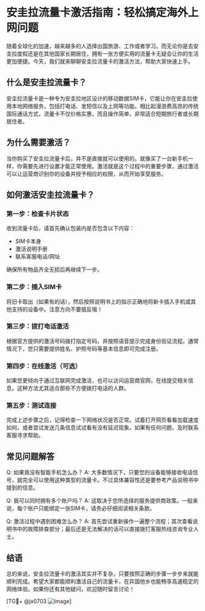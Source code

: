 # 安圭拉流量卡激活指南：轻松搞定海外上网问题

随着全球化的加速，越来越多的人选择出国旅游、工作或者学习。而无论你是去安圭拉度假还是在其他国家长期居住，拥有一张方便实用的流量卡无疑会让你的生活更加便捷。今天，我们就来聊聊安圭拉流量卡的激活方法，帮助大家快速上手。

## 什么是安圭拉流量卡？

安圭拉流量卡是一种专为安圭拉地区设计的移动数据SIM卡，它能让你在安圭拉使用本地网络服务，包括打电话、发短信以及上网等功能。相比起漫游费高昂的传统国际通话方式，流量卡不仅价格实惠，而且操作简单，非常适合短期旅行者或长期居住者。

## 为什么需要激活？

当你购买了安圭拉流量卡后，并不是直接就可以使用的。就像买了一台新手机一样，你需要先进行设置才能正常使用。激活就是这个过程中的重要步骤，通过激活可以让运营商识别你的设备并授予相应的权限，从而开始享受服务。

## 如何激活安圭拉流量卡？

### 第一步：检查卡片状态
收到流量卡后，请首先确认包装内是否包含以下内容：
- SIM卡本身
- 激活说明手册
- 联系客服电话/网址

确保所有物品齐全无损后再继续下一步。

### 第二步：插入SIM卡
将旧卡取出（如果有的话），然后按照说明书上的指示正确地将新卡插入手机或其他支持的设备中。注意方向不要插反哦！

### 第三步：拨打电话激活
根据官方提供的激活号码拨打指定号码，并按照语音提示完成身份验证流程。通常情况下，您只需要提供姓名、护照号码等基本信息即可完成注册。

### 第四步：在线激活（可选）
如果您更倾向于通过互联网完成激活，也可以访问运营商官网，在线提交相关信息。这种方法尤其适合那些不方便拨打电话的人群。

### 第五步：测试连接
完成上述步骤之后，记得检查一下网络状况是否正常。试着打开网页看看加载速度如何，或者尝试发送几条信息试试看有没有延迟现象。如果有任何问题，及时联系客服寻求帮助。

## 常见问题解答

Q: 如果我没有智能手机怎么办？
A: 大多数情况下，只要您的设备能够接收电话信号，就完全可以使用这种类型的流量卡。不过具体兼容性还是要参考产品说明书中提到的信息。

Q: 我可以同时拥有多个账户吗？
A: 这取决于您所选择的服务提供商政策。一般来说，每个账户只能绑定一张SIM卡，请务必仔细阅读相关条款。

Q: 激活过程中遇到困难怎么办？
A: 首先尝试重新操作一遍整个流程；其次查看说明书中的故障排查部分；最后还是无法解决的话可以直接拨打客服热线咨询专业人士。

## 结语

总的来说，安圭拉流量卡的激活其实并不复杂，只要按照正确的步骤一步步来就能顺利完成。希望大家都能顺利激活自己的流量卡，在异国他乡也能畅享高速稳定的网络体验。如果你还有其他疑问，欢迎随时留言讨论！

[TG💪+ @jx0703 ![Image](https://github.com/user-attachments/assets/dbca1d08-cadb-493c-b0ec-ad6f7a83f270)]